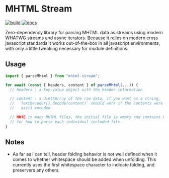 MHTML Stream
============
[![build](https://github.com/erikbrinkman/mhtml-stream/actions/workflows/node.js.yml/badge.svg)](https://github.com/erikbrinkman/mhtml-stream/actions/workflows/node.js.yml)
[![docs](https://img.shields.io/badge/docs-docs-blue)](https://erikbrinkman.github.io/mhtml-stream/)

Zero-dependency library for parsing MHTML data as streams using modern WHATWG
streams and async iterators. Because it relies on modern cross javascript
standards it works out-of-the-box in all javascript environments, with only a
little tweaking necessary for module definitions.

Usage
-----

```javascript
import { parseMhtml } from "mhtml-stream";

for await (const { headers, content } of parseMhtml(...)) {
  // headers : a key-value object with the header information

  // content : a Uint8Array of the raw data, if you want as a string, `new
  //   TextDecoder().decode(content)` should work if the contents were utf-8 /
  //   ascii encoded

  // NOTE in many MHTML files, the initial file is empty and contains headers
  // for how to parse each individual included file.
}
```

Notes
-----

- As far as I can tell, header folding behavior is not well defined when it
  comes to whether whitespace should be added when unfolding. This currently
  uses the first whitespace character to indicate folding, and preservers any
  others.
